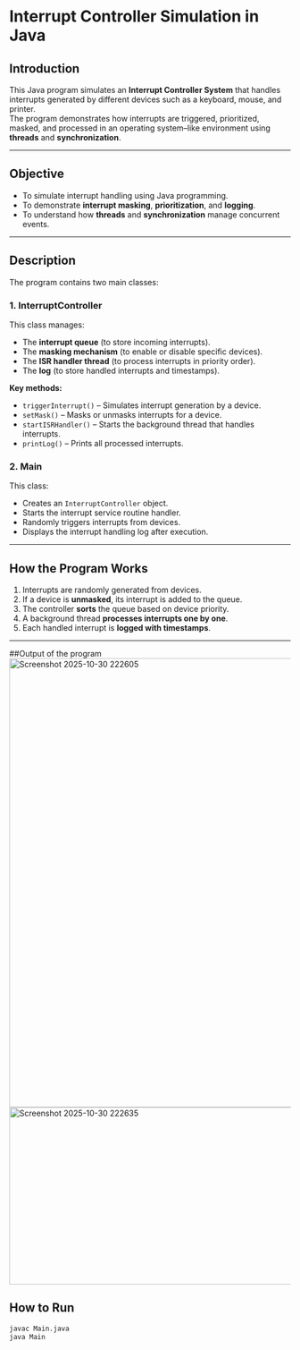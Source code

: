 # Interrupt Controller Simulation in Java

## Introduction
This Java program simulates an **Interrupt Controller System** that handles interrupts generated by different devices such as a keyboard, mouse, and printer.  
The program demonstrates how interrupts are triggered, prioritized, masked, and processed in an operating system–like environment using **threads** and **synchronization**.

---

## Objective
- To simulate interrupt handling using Java programming.
- To demonstrate **interrupt masking**, **prioritization**, and **logging**.
- To understand how **threads** and **synchronization** manage concurrent events.

---

## Description
The program contains two main classes:

### **1. InterruptController**
This class manages:
- The **interrupt queue** (to store incoming interrupts).
- The **masking mechanism** (to enable or disable specific devices).
- The **ISR handler thread** (to process interrupts in priority order).
- The **log** (to store handled interrupts and timestamps).

**Key methods:**
- `triggerInterrupt()` – Simulates interrupt generation by a device.  
- `setMask()` – Masks or unmasks interrupts for a device.  
- `startISRHandler()` – Starts the background thread that handles interrupts.  
- `printLog()` – Prints all processed interrupts.

### **2. Main**
This class:
- Creates an `InterruptController` object.
- Starts the interrupt service routine handler.
- Randomly triggers interrupts from devices.
- Displays the interrupt handling log after execution.

---

## How the Program Works
1. Interrupts are randomly generated from devices.
2. If a device is **unmasked**, its interrupt is added to the queue.
3. The controller **sorts** the queue based on device priority.
4. A background thread **processes interrupts one by one**.
5. Each handled interrupt is **logged with timestamps**.

---

##Output of the program<br>
<img width="1163" height="803" alt="Screenshot 2025-10-30 222605" src="https://github.com/user-attachments/assets/e9a54e48-622d-4ee4-a455-c44f9224f4c9" />
<img width="569" height="317" alt="Screenshot 2025-10-30 222635" src="https://github.com/user-attachments/assets/1d88d870-c4eb-4387-8be2-e0b6e59a90d4" />

## How to Run
```bash
javac Main.java
java Main

